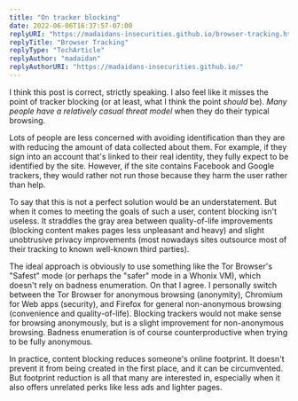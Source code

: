 ```yaml
---
title: "On tracker blocking"
date: 2022-06-06T16:37:57-07:00
replyURI: "https://madaidans-insecurities.github.io/browser-tracking.html"
replyTitle: "Browser Tracking"
replyType: "TechArticle"
replyAuthor: "madaidan"
replyAuthorURI: "https://madaidans-insecurities.github.io/"
---
```


I think this post is correct, strictly speaking. I also feel like it misses the point of tracker blocking (or at least, what I think the point *should* be). *Many people have a relatively casual threat model* when they do their typical browsing.

Lots of people are less concerned with avoiding identification than they are with reducing the amount of data collected about them. For example, if they sign into an account that's linked to their real identity, they fully expect to be identified by the site. However, if the site contains Facebook and Google trackers, they would rather not run those because they harm the user rather than help.

To say that this is not a perfect solution would be an understatement. But when it comes to meeting the goals of such a user, content blocking isn't useless. It straddles the gray area between quality-of-life improvements (blocking content makes pages less unpleasant and heavy) and slight unobtrusive privacy improvements (most nowadays sites outsource most of their tracking to known well-known third parties).

The ideal approach is obviously to use something like the Tor Browser's "Safest" mode (or perhaps the "safer" mode in a Whonix VM), which doesn't rely on badness enumeration. On that I agree. I personally switch between the Tor Browser for anonymous browsing (anonymity), Chromium for Web apps (security), and Firefox for general non-anonymous browsing (convenience and quality-of-life). Blocking trackers would not make sense for browsing anonymously, but is a slight improvement for non-anonymous browsing. Badness enumeration is of course counterproductive when trying to be fully anonymous.

In practice, content blocking reduces someone's online footprint. It doesn't prevent it from being created in the first place, and it can be circumvented. But footprint reduction is all that many are interested in, especially when it also offers unrelated perks like less ads and lighter pages.
